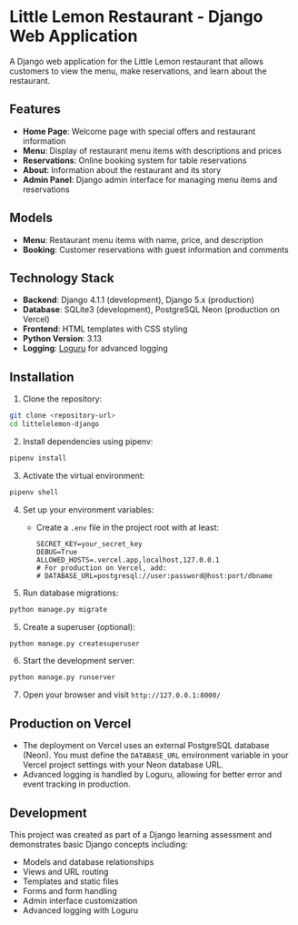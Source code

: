 # Little Lemon Restaurant - Django Web Application

A Django web application for the Little Lemon restaurant that allows customers to view the menu, make reservations, and learn about the restaurant.

## Features

- **Home Page**: Welcome page with special offers and restaurant information
- **Menu**: Display of restaurant menu items with descriptions and prices
- **Reservations**: Online booking system for table reservations
- **About**: Information about the restaurant and its story
- **Admin Panel**: Django admin interface for managing menu items and reservations

## Models

- **Menu**: Restaurant menu items with name, price, and description
- **Booking**: Customer reservations with guest information and comments

## Technology Stack

- **Backend**: Django 4.1.1 (development), Django 5.x (production)
- **Database**: SQLite3 (development), PostgreSQL Neon (production on Vercel)
- **Frontend**: HTML templates with CSS styling
- **Python Version**: 3.13
- **Logging**: [Loguru](https://github.com/Delgan/loguru) for advanced logging

## Installation

1. Clone the repository:
```bash
git clone <repository-url>
cd littelelemon-django
```

2. Install dependencies using pipenv:
```bash
pipenv install
```

3. Activate the virtual environment:
```bash
pipenv shell
```



4. Set up your environment variables:
	 - Create a `.env` file in the project root with at least:
		 ```env
		 SECRET_KEY=your_secret_key
		 DEBUG=True
		 ALLOWED_HOSTS=.vercel.app,localhost,127.0.0.1
		 # For production on Vercel, add:
		 # DATABASE_URL=postgresql://user:password@host:port/dbname
		 ```

5. Run database migrations:
```bash
python manage.py migrate
```

5. Create a superuser (optional):
```bash
python manage.py createsuperuser
```

6. Start the development server:
```bash
python manage.py runserver
```



7. Open your browser and visit `http://127.0.0.1:8000/`


## Production on Vercel

- The deployment on Vercel uses an external PostgreSQL database (Neon). You must define the `DATABASE_URL` environment variable in your Vercel project settings with your Neon database URL.
- Advanced logging is handled by Loguru, allowing for better error and event tracking in production.

## Development

This project was created as part of a Django learning assessment and demonstrates basic Django concepts including:
- Models and database relationships
- Views and URL routing
- Templates and static files
- Forms and form handling
- Admin interface customization
- Advanced logging with Loguru